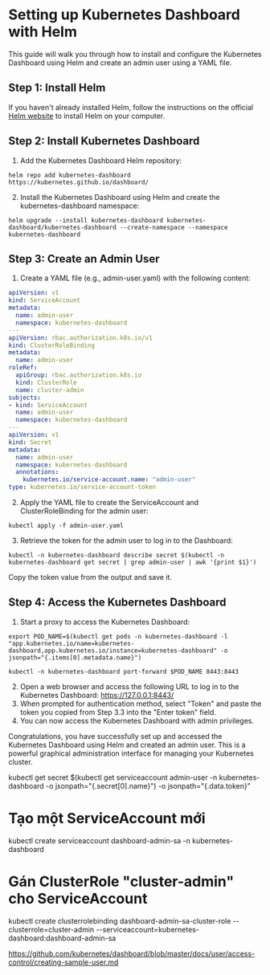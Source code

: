 # Setting up Kubernetes Dashboard with Helm

This guide will walk you through how to install and configure the Kubernetes Dashboard using Helm and create an admin user using a YAML file.

## Step 1: Install Helm
If you haven't already installed Helm, follow the instructions on the official [Helm website](https://helm.sh/docs/intro/install/) to install Helm on your computer.

## Step 2: Install Kubernetes Dashboard

1. Add the Kubernetes Dashboard Helm repository:
```shell
helm repo add kubernetes-dashboard https://kubernetes.github.io/dashboard/
```

2. Install the Kubernetes Dashboard using Helm and create the kubernetes-dashboard namespace:
```shell
helm upgrade --install kubernetes-dashboard kubernetes-dashboard/kubernetes-dashboard --create-namespace --namespace kubernetes-dashboard
```

## Step 3: Create an Admin User

1. Create a YAML file (e.g., admin-user.yaml) with the following content:
```yaml
apiVersion: v1
kind: ServiceAccount
metadata:
  name: admin-user
  namespace: kubernetes-dashboard
---
apiVersion: rbac.authorization.k8s.io/v1
kind: ClusterRoleBinding
metadata:
  name: admin-user
roleRef:
  apiGroup: rbac.authorization.k8s.io
  kind: ClusterRole
  name: cluster-admin
subjects:
- kind: ServiceAccount
  name: admin-user
  namespace: kubernetes-dashboard
---
apiVersion: v1
kind: Secret
metadata:
  name: admin-user
  namespace: kubernetes-dashboard
  annotations:
    kubernetes.io/service-account.name: "admin-user"   
type: kubernetes.io/service-account-token  
```

2. Apply the YAML file to create the ServiceAccount and ClusterRoleBinding for the admin user:
```shell
kubectl apply -f admin-user.yaml
```

3. Retrieve the token for the admin user to log in to the Dashboard:
```shell
kubectl -n kubernetes-dashboard describe secret $(kubectl -n kubernetes-dashboard get secret | grep admin-user | awk '{print $1}')
```
Copy the token value from the output and save it.

## Step 4: Access the Kubernetes Dashboard

1. Start a proxy to access the Kubernetes Dashboard:
```shell
export POD_NAME=$(kubectl get pods -n kubernetes-dashboard -l "app.kubernetes.io/name=kubernetes-dashboard,app.kubernetes.io/instance=kubernetes-dashboard" -o jsonpath="{.items[0].metadata.name}")
```
```shell
kubectl -n kubernetes-dashboard port-forward $POD_NAME 8443:8443
```
2. Open a web browser and access the following URL to log in to the Kubernetes Dashboard: https://127.0.0.1:8443/
3. When prompted for authentication method, select "Token" and paste the token you copied from Step 3.3 into the "Enter token" field. 
4. You can now access the Kubernetes Dashboard with admin privileges.

Congratulations, you have successfully set up and accessed the Kubernetes Dashboard using Helm and created an admin user. This is a powerful graphical administration interface for managing your Kubernetes cluster.




kubectl get secret $(kubectl get serviceaccount admin-user -n kubernetes-dashboard -o jsonpath="{.secret[0].name}") -o jsonpath="{.data.token}"


# Tạo một ServiceAccount mới
kubectl create serviceaccount dashboard-admin-sa -n kubernetes-dashboard

# Gán ClusterRole "cluster-admin" cho ServiceAccount
kubectl create clusterrolebinding dashboard-admin-sa-cluster-role --clusterrole=cluster-admin --serviceaccount=kubernetes-dashboard:dashboard-admin-sa


https://github.com/kubernetes/dashboard/blob/master/docs/user/access-control/creating-sample-user.md